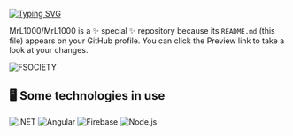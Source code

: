 
[![Typing SVG](https://readme-typing-svg.demolab.com?font=Fira+Code&size=24&duration=3500&pause=1000&color=2F20CD&width=435&lines=Hi%2C+my+name+is+Leonardo+Fuentes+;I'm+from+Per%C3%BA+;I'm+a+Backend+Developer;Be+Welcome+%F0%9F%92%AF)](https://git.io/typing-svg)


MrL1000/MrL1000 is a ✨ special ✨ repository because its `README.md` (this file) appears on your GitHub profile.
You can click the Preview link to take a look at your changes.

![FSOCIETY](https://cdn.cyberpunk.rs/wp-content/uploads/2020/07/fsociety-logo.jpg)


## 🖥 Some technologies in use
![.NET](https://img.shields.io/badge/.NET-512BD4?style=for-the-badge&logo=dotnet&logoColor=white)
![Angular](https://img.shields.io/badge/Angular-DD0031?style=for-the-badge&logo=angular&logoColor=white)
![Firebase](https://img.shields.io/badge/firebase-ffca28?style=for-the-badge&logo=firebase&logoColor=black)
![Node.js](https://img.shields.io/badge/Node%20js-339933?style=for-the-badge&logo=nodedotjs&logoColor=white)
